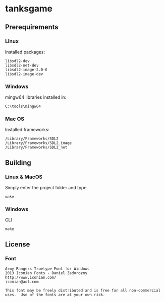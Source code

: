 # tanksgame

## Prerequirements

### Linux
Installed packages:
```
libsdl2-dev
libsdl2-net-dev
libsdl2-image-2.0-0
libsdl2-image-dev
```
### Windows
mingw64 libraries installed in:
```
C:\tools\mingw64
```
### Mac OS
Installed frameworks:
```
/Library/Frameworks/SDL2
/Library/Frameworks/SDL2_image
/Library/Frameworks/SDL2_net
```

## Building

### Linux & MacOS
Simply enter the project folder and type
```
make
```
### Windows
CLI
```
make
```

## License

### Font

```
Army Rangers Truetype Font for Windows
2013 Iconian Fonts - Daniel Zadorozny
http://www.iconian.com/
iconian@aol.com

This font may be freely distributed and is free for all non-commercial uses.  Use of the fonts are at your own risk. 
```
